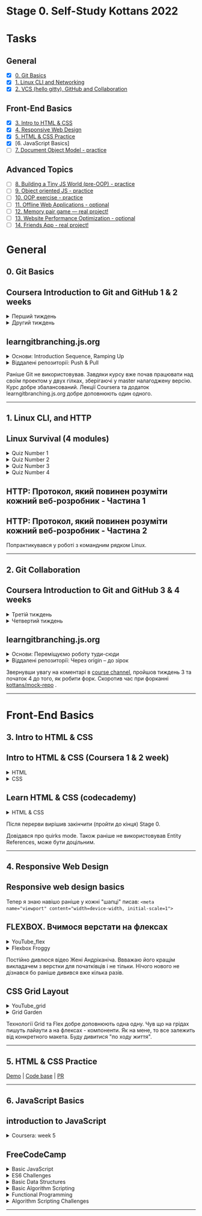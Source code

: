 # Stage 0. Self-Study Kottans 2022
# Tasks
## General
- [x] [0. Git Basics](#0-git-basics)
- [x] [1. Linux CLI and Networking](#1-linux-cli-and-http)
- [x] [2. VCS (hello gitty), GitHub and Collaboration](#2-git-collaboration)
## Front-End Basics
- [x] [3. Intro to HTML & CSS](#3-intro-to-html--css)
- [x] [4. Responsive Web Design](#4-responsive-web-design)
- [x] [5. HTML & CSS Practice](#5-html--css-practice)
- [x] [6. JavaScript Basics]
- [ ] [7. Document Object Model - practice](#)
## Advanced Topics
- [ ] [8. Building a Tiny JS World (pre-OOP) - practice](#)
- [ ] [9. Object oriented JS - practice](#)
- [ ] [10. OOP exercise - practice](#)
- [ ] [11. Offline Web Applications - optional](#)
- [ ] [12. Memory pair game — real project!](#)
- [ ] [13. Website Performance Optimization - optional](#)
- [ ] [14. Friends App - real project!](#)

# General
## 0. Git Basics
## Coursera Introduction to Git and GitHub 1 & 2 weeks
<details><summary>Перший тиждень</summary>
<img src="/Git Basics/Introduction to Git and GitHub week1.png" alt="Week_1">
</details>
<details><summary>Другий тиждень</summary>
<img src="/Git Basics/Introduction to Git and GitHub week2.jpg" alt="Week_2">
</details>

## learngitbranching.js.org
<details><summary>Основи: Introduction Sequence, Ramping Up</summary>
<img src="/Git Basics/Introduction Sequence.jpg" alt="Вступ Нарощування">
</details>
<details><summary>Віддалені репозиторії: Push & Pull</summary>
<img src="/Git Basics/Push & Pull.jpg" alt="Віддалені репозиторії в Git">
</details>

 Раніше Git не використовував. Завдяки курсу вже почав працювати над своїм проектом у двух гілках, зберігаючі у master налагоджену версію.
Курс добре збалансований. Лекції Coursera та додаток learngitbranching.js.org добре доповнюють один одного.

------------------

## 1. Linux CLI, and HTTP
## Linux Survival (4 modules)
<details><summary>Quiz Number 1</summary>
<img src="/task_linux_cli/linux-tutorial-quiz-1_.png" alt="quiz-1">
</details>
<details><summary>Quiz Number 2</summary>
<img src="/task_linux_cli/linux-tutorial-quiz-2_.png" alt="quiz-2">
</details>
<details><summary>Quiz Number 3</summary>
<img src="/task_linux_cli/linux-tutorial-quiz-3_.png" alt="quiz-3">
</details>
<details><summary>Quiz Number 4</summary>
<img src="/task_linux_cli/linux-tutorial-quiz-4_.png" alt="quiz-4">
</details>

## HTTP: Протокол, який повинен розуміти кожний веб-розробник - Частина 1
## HTTP: Протокол, який повинен розуміти кожний веб-розробник - Частина 2

Попрактикувався у роботі з командним рядком Linux.

------------------
## 2. Git Collaboration
## Coursera Introduction to Git and GitHub 3 & 4 weeks
<details><summary>Третій тиждень</summary>
<img src="/task_git_collaboration/Introduction to Git and GitHub week3.png" alt="Week_3">
</details>
<details><summary>Четвертий тиждень</summary>
<img src="/task_git_collaboration/Introduction to Git and GitHub week4.png" alt="Week_4">
</details>

## learngitbranching.js.org 
<details><summary>Основи: Переміщуємо роботу туди-сюди</summary>
<img src="/task_git_collaboration/Cherry-pick & rebase.png" alt="Cherry-pick & rebase">
</details>
<details><summary>Віддалені репозиторії: Через origin – до зірок</summary>
<img src="/task_git_collaboration/Git Remotes.png" alt=" Git Remotes">
</details>

Звернувши увагу на коментарі в [course channel](https://web.telegram.org/k/#-1382428271), пройшов тиждень 3 та  початок 4 до того, як робити форк. Скоротив час при форканні [kottans/mock-repo](https://github.com/Kottans/mock-repo) .


------------------
# Front-End Basics
 ## 3. Intro to HTML & CSS
## Intro to HTML & CSS (Coursera 1 & 2 week)
<details><summary>HTML</summary>
<img src="/task_html_css_intro/Coursera_HTML.JPG" alt="Result HTML">
</details>
<details><summary>CSS</summary>
<img src="/task_html_css_intro/Coursera_CSS.JPG" alt="Result CSS">
</details>

## Learn HTML & CSS (codecademy)
<details><summary>HTML & CSS</summary>
<img src="/task_html_css_intro/codecademy_learn_html_css.jpg" alt="Result HTML+CSS">
<img src="/task_html_css_intro/codecademy_learn_html.jpg" alt="Result HTML">
<img src="/task_html_css_intro/codecademy_learn_css.jpg" alt="Result CSS">
</details>

Після перерви вирішив закінчити (пройти до кінця) Stage 0.

Довідався про  quirks mode. Також раніше не використовував Entity References, може бути доцільним.

------------------
## 4. Responsive Web Design
## Responsive web design basics
Тепер я знаю навішо раніше у кожні "шапці" писав:
`<meta name="viewport" content="width=device-width, initial-scale=1">`

## FLEXBOX. Вчимося верстати на флексах
<details><summary>YouTube_flex</summary>
<img src="/task_responsive_web_design/flex.JPG" alt="Zheka flexbox">
</details>
<details><summary>Flexbox Froggy</summary>
<img src="/task_responsive_web_design/flexbox_froggy.JPG" alt="Result Flexbox Froggy">
</details>

Постійно дивлюся відео Жені Андріканіча. Ввважаю його кращім викладачем з верстки для початківців і не тільки. Нічого нового не дізнався бо раніше дивився вже кілька разів.

## CSS Grid Layout
<details><summary>YouTube_grid</summary> 
<img src="/task_responsive_web_design/grid.JPG" alt="Zheka grid">
</details>
<details><summary>Grid Garden</summary> 
<img src="/task_responsive_web_design/grid_garden.JPG" alt="Result Grid Garden">
</details>

Технології Grid та Flex добре доповнюють одна одну. Чув що на грідах пишуть лайаути а на флексах - компоненти. Як на мене, то все залежить від конкретного макета. Буду дивитися "по ходу життя".

------------------
## 5. HTML & CSS Practice
[Demo](https://valerii49.github.io/HTML-CSS-Practice/) |
[Code base](https://github.com/Valerii49/HTML-CSS-Practice) | [PR](https://github.com/kottans/frontend-2022-homeworks/pull/759)

------------------
## 6. JavaScript Basics
## introduction to JavaScript
<details><summary>Coursera: week 5</summary>
<img src="/task_js_asic/Coursera_Introduction_to_Javascript.JPG" alt="Coursera week 5">
</details>

## FreeCodeCamp
<details><summary>Basic JavaScript</summary>
<img src="/task_js_basic/Basic_JavaScript.JPG" alt="Basic JavaScript done">
</details>
<details><summary>ES6 Challenges</summary>
<img src="/task_js_basic/ES6.JPG" alt="ES6 Challenges done">
</details>
<details><summary>Basic Data Structures</summary>
<img src="/task_js_basic/Basic_Data_Structures.JPG" alt="Basic Data Structures done">
</details>
<details><summary>Basic Algorithm Scripting</summary>
<img src="/task_js_basic/Basic_Algorithm_Scripting.JPG" alt="Basic Algorithm Scripting done">
</details>
<details><summary>Functional Programming</summary>
<img src="/task_js_basic/Functional_Programming.JPG" alt="Basic Functional Programming done">
</details>
<details><summary>Algorithm Scripting Challenges</summary>
<img src="/task_js_basic/Intermediate_Algorithm_Scripting_11.JPG" alt="Intermediate Algorithm Scripting done">
</details>

------------------
